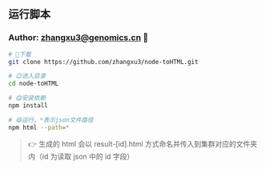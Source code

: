 ## 运行脚本

### Author: zhangxu3@genomics.cn 🚀

```bash
# 🥳下载
git clone https://github.com/zhangxu3/node-toHTML.git

# 😉进入目录
cd node-toHTML

# 😋安装依赖
npm install

# 😆运行，*表示json文件路径
npm html --path=*
```

> 👉 生成的 html 会以 result-[id].html 方式命名并传入到集群对应的文件夹内（id 为读取 json 中的 id 字段）
